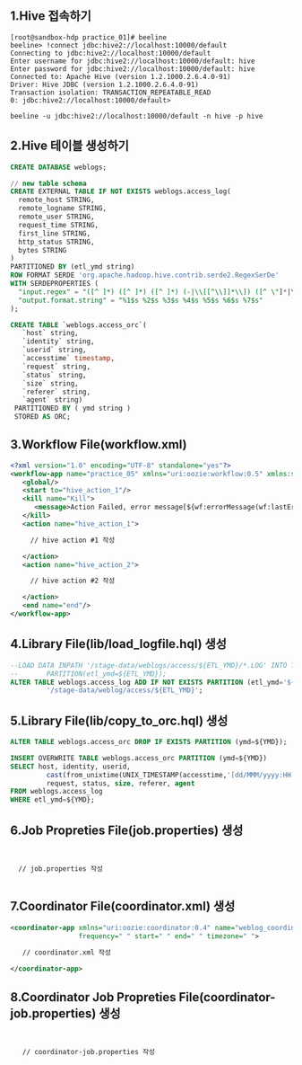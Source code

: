 1.Hive 접속하기
----------------------------------------------------------------------------------------------------------------------------
<pre><code>[root@sandbox-hdp practice_01]# beeline 
beeline> !connect jdbc:hive2://localhost:10000/default
Connecting to jdbc:hive2://localhost:10000/default
Enter username for jdbc:hive2://localhost:10000/default: hive
Enter password for jdbc:hive2://localhost:10000/default: hive
Connected to: Apache Hive (version 1.2.1000.2.6.4.0-91)
Driver: Hive JDBC (version 1.2.1000.2.6.4.0-91)
Transaction isolation: TRANSACTION_REPEATABLE_READ
0: jdbc:hive2://localhost:10000/default>
</code></pre>

<pre><code>beeline -u jdbc:hive2://localhost:10000/default -n hive -p hive</code></pre>

2.Hive 테이블 생성하기
----------------------------------------------------------------------------------------------------------------------------
```sql
CREATE DATABASE weblogs;

// new table schema
CREATE EXTERNAL TABLE IF NOT EXISTS weblogs.access_log(
  remote_host STRING,
  remote_logname STRING,
  remote_user STRING,
  request_time STRING,
  first_line STRING,
  http_status STRING,
  bytes STRING
)
PARTITIONED BY (etl_ymd string)
ROW FORMAT SERDE 'org.apache.hadoop.hive.contrib.serde2.RegexSerDe'
WITH SERDEPROPERTIES (
  "input.regex" = "([^ ]*) ([^ ]*) ([^ ]*) (-|\\[[^\\]]*\\]) ([^ \"]*|\"[^\"]*\") (-|[0-9]*) (-|[0-9]*)",
  "output.format.string" = "%1$s %2$s %3$s %4$s %5$s %6$s %7$s"
);

CREATE TABLE `weblogs.access_orc`(
   `host` string,
   `identity` string,
   `userid` string,
   `accesstime` timestamp,
   `request` string,
   `status` string,
   `size` string,
   `referer` string,
   `agent` string)
 PARTITIONED BY ( ymd string )
 STORED AS ORC;    
```

3.Workflow File(workflow.xml) 
----------------------------------------------------------------------------------------------------------------------------

```xml
<?xml version="1.0" encoding="UTF-8" standalone="yes"?>
<workflow-app name="practice_05" xmlns="uri:oozie:workflow:0.5" xmlns:sla="uri:oozie:sla:0.2">
   <global/>
   <start to="hive_action_1"/>
   <kill name="Kill">
      <message>Action Failed, error message[${wf:errorMessage(wf:lastErrorNode())}]</message>
   </kill>
   <action name="hive_action_1">

     // hive action #1 작성

   </action>
   <action name="hive_action_2">

     // hive action #2 작성

   </action>
   <end name="end"/>
</workflow-app>
```

4.Library File(lib/load_logfile.hql) 생성
----------------------------------------------------------------------------------------------------------------------------
```sql
--LOAD DATA INPATH '/stage-data/weblogs/access/${ETL_YMD}/*.LOG' INTO TABLE weblogs.access_log 
--       PARTITION(etl_ymd=${ETL_YMD});
ALTER TABLE weblogs.access_log ADD IF NOT EXISTS PARTITION (etl_ymd='${ETL_YMD}') LOCATION  
         '/stage-data/weblog/access/${ETL_YMD}';
```

5.Library File(lib/copy_to_orc.hql) 생성
----------------------------------------------------------------------------------------------------------------------------
```sql
ALTER TABLE weblogs.access_orc DROP IF EXISTS PARTITION (ymd=${YMD});

INSERT OVERWRITE TABLE weblogs.access_orc PARTITION (ymd=${YMD})
SELECT host, identity, userid,
         cast(from_unixtime(UNIX_TIMESTAMP(accesstime,'[dd/MMM/yyyy:HH:mm:ss Z]')) as timestamp) as accesstime,
         request, status, size, referer, agent
FROM weblogs.access_log
WHERE etl_ymd=${YMD};
```

6.Job Propreties File(job.properties) 생성
----------------------------------------------------------------------------------------------------------------------------
<pre><code>

  // job.properties 작성
  
</code></pre>


7.Coordinator File(coordinator.xml) 생성
----------------------------------------------------------------------------------------------------------------------------
```xml
<coordinator-app xmlns="uri:oozie:coordinator:0.4" name="weblog_coordinator" 
                 frequency=" " start=" " end=" " timezone=" ">

   // coordinator.xml 작성
   
</coordinator-app>
```

8.Coordinator Job Propreties File(coordinator-job.properties) 생성
----------------------------------------------------------------------------------------------------------------------------
<pre><code>

   // coordinator-job.properties 작성
   
</code></pre>

